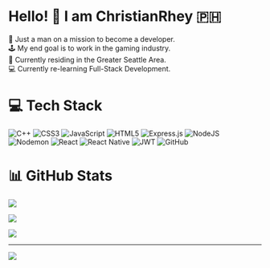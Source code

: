 # Hello! 🫡  I am ChristianRhey 🇵🇭
🫡 Just a man on a mission to become a developer.<br>
🕹️ My end goal is to work in the gaming industry.<br>
🏡 Currently residing in the Greater Seattle Area.<br>
💻 Currently re-learning Full-Stack Development.<br>

# 💻 Tech Stack
![C++](https://img.shields.io/badge/c++-%2300599C.svg?style=for-the-badge&logo=c%2B%2B&logoColor=white) ![CSS3](https://img.shields.io/badge/css3-%231572B6.svg?style=for-the-badge&logo=css3&logoColor=white) ![JavaScript](https://img.shields.io/badge/javascript-%23323330.svg?style=for-the-badge&logo=javascript&logoColor=%23F7DF1E) ![HTML5](https://img.shields.io/badge/html5-%23E34F26.svg?style=for-the-badge&logo=html5&logoColor=white) ![Express.js](https://img.shields.io/badge/express.js-%23404d59.svg?style=for-the-badge&logo=express&logoColor=%2361DAFB) ![NodeJS](https://img.shields.io/badge/node.js-6DA55F?style=for-the-badge&logo=node.js&logoColor=white) ![Nodemon](https://img.shields.io/badge/NODEMON-%23323330.svg?style=for-the-badge&logo=nodemon&logoColor=%BBDEAD) ![React](https://img.shields.io/badge/react-%2320232a.svg?style=for-the-badge&logo=react&logoColor=%2361DAFB) ![React Native](https://img.shields.io/badge/react_native-%2320232a.svg?style=for-the-badge&logo=react&logoColor=%2361DAFB)  ![JWT](https://img.shields.io/badge/JWT-black?style=for-the-badge&logo=JSON%20web%20tokens) ![GitHub](https://img.shields.io/badge/github-%23121011.svg?style=for-the-badge&logo=github&logoColor=white)
<br>
# 📊 GitHub Stats
![](https://github-readme-stats.vercel.app/api?username=ctojot&theme=dark&hide_border=false&include_all_commits=false&count_private=false)<br/>

![](https://github-readme-streak-stats.herokuapp.com/?user=ctojot&theme=dark&hide_border=false)

![](https://github-readme-stats.vercel.app/api/top-langs/?username=ctojot&theme=dark&hide_border=false&include_all_commits=false&count_private=false&layout=compact)


---
[![](https://visitcount.itsvg.in/api?id=ctojot&icon=5&color=11)](https://visitcount.itsvg.in)

<!-- Proudly created with GPRM ( https://gprm.itsvg.in ) -->

